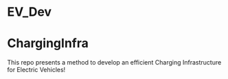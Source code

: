 # EV_Dev
# ChargingInfra
This repo presents a method to develop an efficient Charging Infrastructure for Electric Vehicles!
